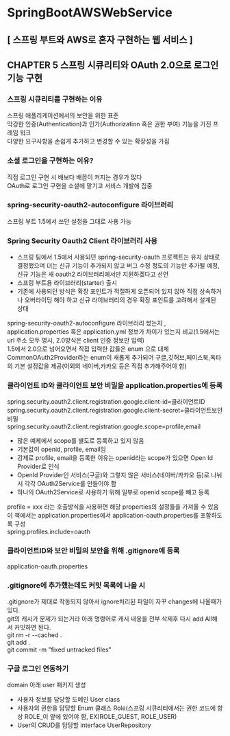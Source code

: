 # SpringBootAWSWebService
## [ 스프링 부트와 AWS로 혼자 구현하는 웹 서비스 ]


## CHAPTER 5 스프링 시큐리티와 OAuth 2.0으로 로그인 기능 구현<br>
### 스프링 시큐리티를 구현하는 이유<br>
스프링 애플리케이션에서의 보안을 위한 표준<br>
막강한 인증(Authentication)과 인가(Authorization 혹은 권한 부여) 기능을 가진 프레임 워크<br>
다양한 요구사항을 손쉽게 추가하고 변경할 수 있는 확장성을 가짐<br>

### 소셜 로그인을 구현하는 이유?<br>
직접 로그인 구현 시 배보다 배꼽이 커지는 경우가 많다<br>
OAuth로 로그인 구현을 소셜에 맡기고 서비스 개발에 집중<br>

### spring-security-oauth2-autoconfigure 라이브러리<br>
스프링 부트 1.5에서 쓰던 설정을 그대로 사용 가능<br>

### Spring Security Oauth2 Client 라이브러리 사용<br>
- 스프링 팀에서 1.5에서 사용되던 spring-security-oauth 프로젝트는 유지 상태로 결정했으며 더는 신규 기능이 추가되지 않고 버그 수정 정도의 기능만 추가될 예정, 신규 기능은 새 oauth2 라이브러리에서만 지원하겠다고 선언
- 스프링 부트용 라이브러리(starter) 출시
- 기존에 사용되던 방식은 확장 포인트가 적절하게 오픈되어 있지 않아 직접 상속하거나 오버라이딩 해야 하고 신규 라이브러리의 경우 확장 포인트를 고려해서 설계된 상태

spring-security-oauth2-autoconfigure 라이브러리 썼는지 , application.properties 혹은 application.yml 정보가 차이가 있는지 비교(1.5에서는 url 주소 모두 명시, 2.0방식은 client 인증 정보만 입력)<br>
1.5에서 2.0으로 넘어오면서 직접 입력한 값들은 enum 으로 대체<br>
CommonOAuth2Provider라는 enum이 새롭게 추가되어 구글,깃허브,페이스북,옥타의 기본 설정값을 제공(이외의 네이버,카카오 등은 직접 추가해주어야 함)<br>



### 클라이언트 ID와 클라이언트 보안 비밀을 application.properties에 등록<br>
spring.security.oauth2.client.registration.google.client-id=클라이언트ID<br>
spring.security.oauth2.client.registration.google.client-secret=클라이언트보안비밀<br>
spring.security.oauth2.client.registration.google.scope=profile,email<br>
- 많은 예제에서 scope를 별도로 등록하고 있지 않음
- 기본값이 openid, profile, email임
- 강제로 profile, email을 등록한 이유는 openid라는 scope가 있으면 Open Id Provider로 인식
- OpenId Provider인 서비스(구글)와 그렇지 않은 서비스(네이버/카카오 등)로 나눠서 각각 OAuth2Service를 만들어야 함
- 하나의 OAuth2Service로 사용하기 위해 일부로 openid scope를 빼고 등록


profile = xxx 라는 호출방식을 사용하면 해당 properties의 설정들을 가져올 수 있음<br>
이 책에서는 application.properties에서 application-oauth.properties를 포함하도록 구성<br>
spring.profiles.include=oauth<br>


### 클라이언트ID와 보안 비밀의 보안을 위해 .gitignore에 등록
application-oauth.properties

### .gitignore에 추가했는데도 커밋 목록에 나올 시
.gitignore가 제대로 작동되지 않아서 ignore처리된 파일이 자꾸 changes에 나올때가 있다.<br>
git의 캐시가 문제가 되는거라 아래 명령어로 캐시 내용을 전부 삭제후 다시 add All해서 커밋하면 된다.<br>
git rm -r --cached .<br>
git add .<br>
git commit -m "fixed untracked files"<br>

### 구글 로그인 연동하기
domain 아래 user 패키지 생성<br>
- 사용자 정보를 담당할 도메인 User class
- 사용자의 권한을 담당할 Enum 클래스 Role(스프링 시큐리티에서는 권한 코드에 항상 ROLE_이 앞에 있어야 함, EX)ROLE_GUEST, ROLE_USER)
- User의 CRUD를 담당할 interface UserRepository 
